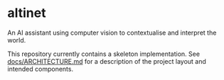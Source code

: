 # altinet

An AI assistant using computer vision to contextualise and interpret the world.

This repository currently contains a skeleton implementation. See
[docs/ARCHITECTURE.md](docs/ARCHITECTURE.md) for a description of the project
layout and intended components.
